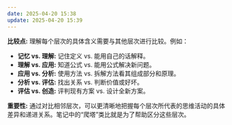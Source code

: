 ```yaml
---
date: 2025-04-20 15:38
update: 2025-04-20 15:39
---
```


**比较点:** 理解每个层次的具体含义需要与其他层次进行比较。例如：

- **记忆 vs. 理解:** 记住定义 vs. 能用自己的话解释。
- **理解 vs. 应用:** 知道公式 vs. 能用公式解决新问题。
- **应用 vs. 分析:** 使用方法 vs. 拆解方法看其组成部分和原理。
- **分析 vs. 评估:** 找出关系 vs. 判断价值或好坏。
- **评估 vs. 创造:** 评判现有方案 vs. 设计全新方案。

**重要性:** 通过对比相邻层次，可以更清晰地把握每个层次所代表的思维活动的具体差异和递进关系。笔记中的“爬塔”类比就是为了帮助区分这些层次。
